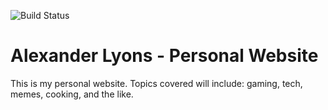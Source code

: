 ![Build Status](https://codebuild.us-east-1.amazonaws.com/badges?uuid=eyJlbmNyeXB0ZWREYXRhIjoieWZLYUxoQzhhRFpqU2g1UCtHTXlHNktnZENMc1NlS05UU0l1bWFYYzh0MUNaWHJ2WXc5RklkWUd3dTIyVmZwT2VlRTJVU2h2UnErL2EyTTlxSWZLb2dJPSIsIml2UGFyYW1ldGVyU3BlYyI6Ii9EK0sza25iR0pHaDZaZUUiLCJtYXRlcmlhbFNldFNlcmlhbCI6MX0%3D&branch=master)

# Alexander Lyons - Personal Website

This is my personal website. Topics covered will include: gaming, tech, memes, cooking, and the like.